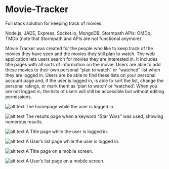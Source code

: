 # Movie-Tracker
Full stack solution for keeping track of movies

Node.js, JADE, Express, Socket.io, MongoDB, Stormpath
APIs: OMDb, TMDb
(note that Stormpath and APIs are not functional anymore)

Movie Tracker was created for the people who like to keep track of the movies they have seen and the movies they still plan to watch. The web application lets users search for movies they are interested in. It includes title pages with all sorts of information on the movie. Users are able to add these movies to their own personal “plan to watch” or “watched” list when they are logged in. Users are be able to find these lists on your personal account page and, if the user is logged in, is able to sort the list, change the personal ratings, or mark them as ‘plan to watch’ or ‘watched’. When you are not logged in, the lists of users will still be accessible but without editing permissions.

![alt text](https://i.imgur.com/GVMX4LU.png)
The homepage while the user is logged in.

![alt text](https://i.imgur.com/K3YycS9.png)
The results page when a keyword “Star Wars” was used, showing numerous results.

![alt text](https://i.imgur.com/O4HpQNL.png)
A Title page while the user is logged in.

![alt text](https://i.imgur.com/8Hzsxu1.png)
A User’s list page while the user is logged in.

![alt text](https://i.imgur.com/E4yeEvI.png)
A Title page on a mobile screen.

![alt text](https://i.imgur.com/tC0IlEZ.png)
A User’s list page on a mobile screen.
